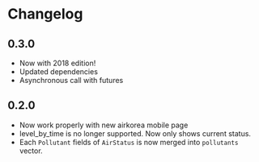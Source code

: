 # Changelog

## 0.3.0

- Now with 2018 edition!
- Updated dependencies
- Asynchronous call with futures

## 0.2.0

- Now work properly with new airkorea mobile page
- level_by_time is no longer supported. Now only shows current status.
- Each `Pollutant` fields of `AirStatus` is now merged into `pollutants` vector.
